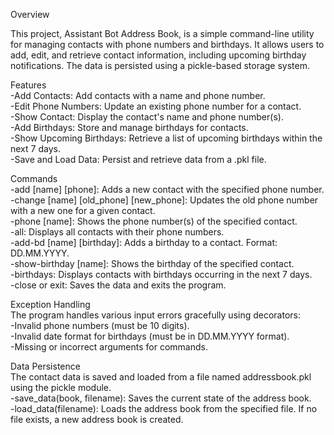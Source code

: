 Overview  

This project, Assistant Bot Address Book, is a simple command-line utility for managing contacts with phone numbers and birthdays. 
It allows users to add, edit, and retrieve contact information, including upcoming birthday notifications. The data is persisted using a pickle-based storage system.

Features  
-Add Contacts: Add contacts with a name and phone number.  
-Edit Phone Numbers: Update an existing phone number for a contact.  
-Show Contact: Display the contact's name and phone number(s).  
-Add Birthdays: Store and manage birthdays for contacts.  
-Show Upcoming Birthdays: Retrieve a list of upcoming birthdays within the next 7 days.  
-Save and Load Data: Persist and retrieve data from a .pkl file.  

Commands  
-add [name] [phone]: Adds a new contact with the specified phone number.  
-change [name] [old_phone] [new_phone]: Updates the old phone number with a new one for a given contact.  
-phone [name]: Shows the phone number(s) of the specified contact.  
-all: Displays all contacts with their phone numbers.  
-add-bd [name] [birthday]: Adds a birthday to a contact. Format: DD.MM.YYYY.  
-show-birthday [name]: Shows the birthday of the specified contact.  
-birthdays: Displays contacts with birthdays occurring in the next 7 days.  
-close or exit: Saves the data and exits the program.  

Exception Handling  
The program handles various input errors gracefully using decorators:  
-Invalid phone numbers (must be 10 digits).  
-Invalid date format for birthdays (must be in DD.MM.YYYY format).  
-Missing or incorrect arguments for commands.  

Data Persistence  
The contact data is saved and loaded from a file named addressbook.pkl using the pickle module.  
-save_data(book, filename): Saves the current state of the address book.  
-load_data(filename): Loads the address book from the specified file. If no file exists, a new address book is created.  
